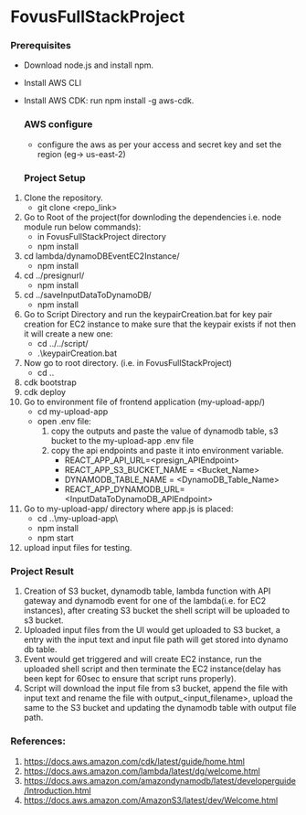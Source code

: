 # FovusFullStackProject

### Prerequisites
- Download node.js and install npm.
- Install AWS CLI
- Install AWS CDK: run npm install -g aws-cdk.

  ### AWS configure
  - configure the aws as per your access and secret key and set the region (eg-> us-east-2)

  ### Project Setup
1. Clone the repository. 
   - git clone <repo_link>
2. Go to Root of the project(for downloding the dependencies i.e. node module run below commands):
   - in FovusFullStackProject directory
	- npm install
3. cd lambda/dynamoDBEventEC2Instance/
	- npm install
4. cd ../presignurl/
	- npm install
5. cd ../saveInputDataToDynamoDB/
	- npm install
6. Go to Script Directory and run the keypairCreation.bat  for key pair creation for EC2 instance to make sure that the keypair exists if not then it will create a new one:
   - cd ../../script/
   - .\keypairCreation.bat
8. Now go to root directory. (i.e. in FovusFullStackProject)
   - cd ..
9. cdk bootstrap
10. cdk deploy
11. Go to environment file of frontend application (my-upload-app/)
   	- cd my-upload-app 
   	- open .env file:
  		 1. copy the outputs and paste the value of dynamodb table, s3 bucket to the my-upload-app .env file
   	 	 2. copy the api endpoints and paste it into environment variable.
   			- REACT_APP_API_URL=<presign_APIEndpoint>
   			- REACT_APP_S3_BUCKET_NAME = <Bucket_Name>
   			- DYNAMODB_TABLE_NAME = <DynamoDB_Table_Name>
  			- REACT_APP_DYNAMODB_URL= <InputDataToDynamoDB_APIEndpoint>
12. Go to my-upload-app/ directory where app.js is placed:
    - cd ..\my-upload-app\
    - npm install
    - npm start
13. upload input files for testing.

### Project Result
1. Creation of S3 bucket, dynamodb table, lambda function with API gateway and dynamodb event for one of the lambda(i.e. for EC2 instances), after creating S3 bucket the shell script will be uploaded to s3 bucket.
2. Uploaded input files from the UI would get uploaded to S3 bucket, a entry with the input text and input file path will get stored into dynamo db table.
3. Event would get triggered and will create EC2 instance, run the uploaded shell script and then terminate the EC2 instance(delay has been kept for 60sec to ensure that script runs properly).
4. Script will download the input file from s3 bucket, append the file with input text and rename the file with output_<input_filename>, upload the same to the S3 bucket and updating the dynamodb table with output file path.


### References:
1. https://docs.aws.amazon.com/cdk/latest/guide/home.html
2. https://docs.aws.amazon.com/lambda/latest/dg/welcome.html
3. https://docs.aws.amazon.com/amazondynamodb/latest/developerguide/Introduction.html
4. https://docs.aws.amazon.com/AmazonS3/latest/dev/Welcome.html
